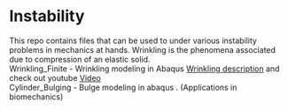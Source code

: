 # Instability
This repo contains files that can be used to under various instability problems in mechanics at hands. Wrinkling is the phenomena associated due to compression of an elastic solid. <br />
Wrinkling_Finite - Wrinkling modeling in Abaqus [Wrinkling description](https://github.com/metaconsultants/Instability/wiki/Wrinkling) and check out youtube [Video](https://www.youtube.com/watch?v=NS9HBB6fpzU) <br /> 
Cylinder_Bulging - Bulge modeling in abaqus . (Applications in biomechanics) <br />


